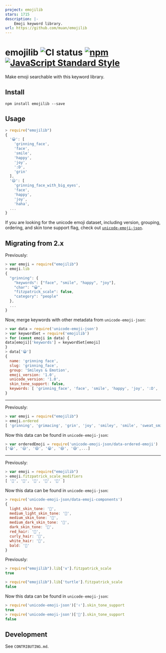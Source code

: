```yaml
---
project: emojilib
stars: 1715
description: |-
    Emoji keyword library.
url: https://github.com/muan/emojilib
---
```


# emojilib ![CI status](https://github.com/muan/emojilib/workflows/Test%20dataset/badge.svg?branch=main) [![npm](https://img.shields.io/npm/dt/emojilib.svg?style=flat-square&colorB=fd7463)](https://www.npmjs.com/package/emojilib) [![JavaScript Standard Style](https://img.shields.io/badge/code%20style-standard-brightgreen.svg?style=flat-square&colorB=f1d04a)](https://github.com/feross/standard)

Make emoji searchable with this keyword library.

## Install

```
npm install emojilib --save
```

## Usage

```javascript
> require("emojilib")
{
  '😀': [
    'grinning_face',
    'face',
    'smile',
    'happy',
    'joy',
    ':D',
    'grin'
  ],
  '😃': [
    'grinning_face_with_big_eyes',
    'face',
    'happy',
    'joy',
    'haha',
  ...
}
```

If you are looking for the unicode emoji dataset, including version, grouping, ordering, and skin tone support flag, check out [`unicode-emoji-json`](https://github.com/muan/unicode-emoji-json).

## Migrating from 2.x

Previously:

```js
> var emoji = require("emojilib")
> emoji.lib
{
  "grinning": {
    "keywords": ["face", "smile", "happy", "joy"],
    "char": "😀",
    "fitzpatrick_scale": false,
    "category": "people"
  },
  ...
}
```

Now, merge keywords with other metadata from `unicode-emoji-json`:

```js
> var data = require('unicode-emoji-json')
> var keywordSet = require('emojilib')
> for (const emoji in data) {
data[emoji]['keywords'] = keywordSet[emoji]
}
> data['😀']
{
  name: 'grinning face',
  slug: 'grinning_face',
  group: 'Smileys & Emotion',
  emoji_version: '1.0',
  unicode_version: '1.0',
  skin_tone_support: false,
  keywords: [ 'grinning_face', 'face', 'smile', 'happy', 'joy', ':D', 'grin' ]
}
```

---

Previously:

```js
> var emoji = require("emojilib")
> emoji.ordered
[ 'grinning', 'grimacing', 'grin', 'joy', 'smiley', 'smile', 'sweat_smile', ...]
```

Now this data can be found in `unicode-emoji-json`:

```js
> var orderedEmoji = require('unicode-emoji-json/data-ordered-emoji')
['😀', '😃', '😄', '😁', '😆', '😅',...]
```

---

Previously:

```js
> var emoji = require("emojilib")
> emoji.fitzpatrick_scale_modifiers
[ '🏻', '🏼', '🏽', '🏾', '🏿' ]
```

Now this data can be found in `unicode-emoji-json`:

```js
> require('unicode-emoji-json/data-emoji-components')
{
  light_skin_tone: '🏻',
  medium_light_skin_tone: '🏼',
  medium_skin_tone: '🏽',
  medium_dark_skin_tone: '🏾',
  dark_skin_tone: '🏿',
  red_hair: '🦰',
  curly_hair: '🦱',
  white_hair: '🦳',
  bald: '🦲'
}
```

Previously:

```js
> require("emojilib").lib['v'].fitzpatrick_scale
true

> require("emojilib").lib['turtle'].fitzpatrick_scale
false
```

Now this data can be found in `unicode-emoji-json`:

```js
> require('unicode-emoji-json')['✌️'].skin_tone_support
true
> require('unicode-emoji-json')['🐢'].skin_tone_support
false
```

## Development

See `CONTRIBUTING.md`.


